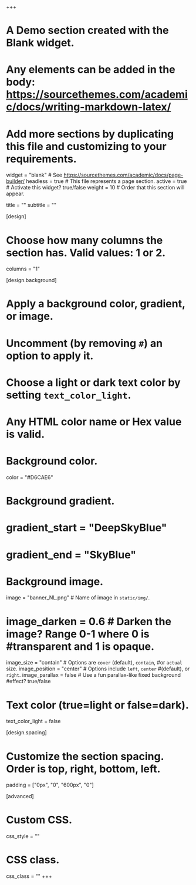 +++
# A Demo section created with the Blank widget.
# Any elements can be added in the body: https://sourcethemes.com/academic/docs/writing-markdown-latex/
# Add more sections by duplicating this file and customizing to your requirements.

widget = "blank"  # See https://sourcethemes.com/academic/docs/page-builder/
headless = true  # This file represents a page section.
active = true  # Activate this widget? true/false
weight = 10  # Order that this section will appear.

title = ""
subtitle = ""

[design]
  # Choose how many columns the section has. Valid values: 1 or 2.
  columns = "1"

[design.background]
  # Apply a background color, gradient, or image.
  #   Uncomment (by removing `#`) an option to apply it.
  #   Choose a light or dark text color by setting `text_color_light`.
  #   Any HTML color name or Hex value is valid.

  # Background color.
   color = "#D6CAE6"
  
  # Background gradient.
  # gradient_start = "DeepSkyBlue"
  # gradient_end = "SkyBlue"
  
  # Background image.
  image = "banner_NL.png"  # Name of image in `static/img/`.
  # image_darken = 0.6  # Darken the image? Range 0-1 where 0 is #transparent and 1 is opaque.
  image_size = "contain"  #  Options are `cover` (default), `contain`, #or `actual` size.
  image_position = "center"  # Options include `left`, `center` #(default), or `right`.
  image_parallax = false  # Use a fun parallax-like fixed background #effect? true/false

  # Text color (true=light or false=dark).
  text_color_light = false

[design.spacing]
  # Customize the section spacing. Order is top, right, bottom, left.
  padding = ["0px", "0", "600px", "0"]

[advanced]
 # Custom CSS. 
 css_style = ""
 
 # CSS class.
 css_class = ""
+++
